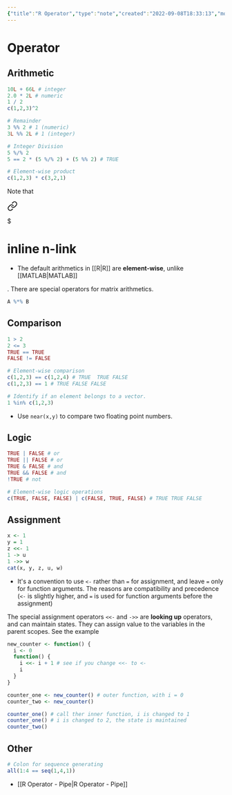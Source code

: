 ```yaml
---
{"title":"R Operator","type":"note","created":"2022-09-08T18:33:13","modified":"2022-09-22T17:33:42","dg-publish":true,"sup":{},"state":"done","permalink":"/r-operator/","dgPassFrontmatter":true,"updated":"2022-09-22T17:33:42"}
---
```



# Operator

## Arithmetic

```r
10L + 66L # integer
2.0 * 2L # numeric
1 / 2
c(1,2,3)^2

# Remainder
3 %% 2 # 1 (numeric)
3L %% 2L # 1 (integer)

# Integer Division
5 %/% 2
5 == 2 * (5 %/% 2) + (5 %% 2) # TRUE

# Element-wise product
c(1,2,3) * c(3,2,1)
```

Note that 
<div class="transclusion internal-embed is-loaded"><a class="markdown-embed-link" href="/r-basics/#1e9b8c" aria-label="Open link"><svg xmlns="http://www.w3.org/2000/svg" width="24" height="24" viewBox="0 0 24 24" fill="none" stroke="currentColor" stroke-width="2" stroke-linecap="round" stroke-linejoin="round" class="svg-icon lucide-link"><path d="M10 13a5 5 0 0 0 7.54.54l3-3a5 5 0 0 0-7.07-7.07l-1.72 1.71"></path><path d="M14 11a5 5 0 0 0-7.54-.54l-3 3a5 5 0 0 0 7.07 7.07l1.71-1.71"></path></svg></a><div class="markdown-embed">

$<div class="markdown-embed-title">

# inline n-link

</div>


- The default arithmetics in [[R\|R]] are **element-wise**, unlike [[MATLAB\|MATLAB]] 

</div></div>
. There are special operators for matrix arithmetics.

```r
A %*% B
```

## Comparison

```r
1 > 2
2 <= 3
TRUE == TRUE
FALSE != FALSE

# Element-wise comparison
c(1,2,3) == c(1,2,4) # TRUE  TRUE FALSE
c(1,2,3) == 1 # TRUE FALSE FALSE

# Identify if an element belongs to a vector.
1 %in% c(1,2,3)
```

- <span class="alt-check alt-check-tip">Use `near(x,y)` to compare two floating point numbers.</span>

## Logic

```r
TRUE | FALSE # or
TRUE || FALSE # or
TRUE & FALSE # and
TRUE && FALSE # and
!TRUE # not

# Element-wise logic operations
c(TRUE, FALSE, FALSE) | c(FALSE, TRUE, FALSE) # TRUE TRUE FALSE
```

## Assignment

```r
x <- 1
y = 1
z <<- 1
1 -> u
1 ->> w
cat(x, y, z, u, w)
```

- <span class="alt-check alt-check-tip">It's a convention to use `<-` rather than `=` for assignment, and leave `=` only for function arguments. The reasons are compatibility and precedence (`<-` is slightly higher, and `=` is used for function arguments before the assignment)</span>

The special assignment operators `<<-` and `->>` are **looking up** operators, and can maintain states. They can assign value to the variables in the parent scopes. See the example

```r
new_counter <- function() {
  i <- 0
  function() {
    i <<- i + 1 # see if you change <<- to <-
    i
  }
}

counter_one <- new_counter() # outer function, with i = 0
counter_two <- new_counter()

counter_one() # call ther inner function, i is changed to 1
counter_one() # i is changed to 2, the state is maintained
counter_two()
```

## Other

```r
# Colon for sequence generating
all(1:4 == seq(1,4,1))
```

- [[R Operator - Pipe\|R Operator - Pipe]]
